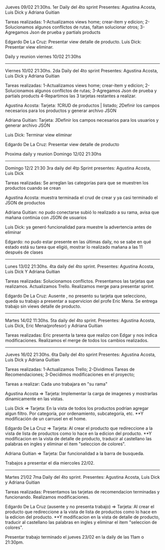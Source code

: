 Jueves 09/02 21:30hs. 1er Daily del 4to sprint Presentes: Agustina Acosta, Luis Dick y Adriana Guitian

Tareas realizadas:
1-Actualizamos views home; crear-item y edicion;
2-Solucionamos algunos conflictos de rutas, faltan solucionar otros;
3-Agregamos Json de prueba y partials products

Edgardo De La Cruz: Presentar view detalle de producto.
Luis Dick: Presentar view eliminar.

Daily y reunion viernes 10/02 21:30hs

---------------------------------------------------------------------------------

Viernes 10/02 21:30hs. 2da Daily del 4to sprint Presentes: Agustina Acosta, Luis Dick y Adriana Guitian

Tareas realizadas:
1-Actualizamos views home; crear-item y edicion;
2-Solucionamos algunos conflictos de rutas;
3-Agregamos Json de prueba y partials products
4-Repartimos las 3 tarjetas restantes a realizar.

Agustina Acosta: Tarjeta: *1*CRUD de productos | listado;
*2*Definir los campos necesarios para los productos y generar archivo JSON  

Adriana Guitian: Tarjeta: *3*Definir los campos necesarios para los usuarios y generar archivo JSON

Luis Dick: Terminar view eliminar

Edgardo De La Cruz: Presentar view detalle de producto

Proxima daily y reunion Domingo 12/02 21:30hs

----------------------------------------------------------------------------------------------

Domingo 12/2 21:30 3ra daily del 4tp Sprint presentes: Agustina Acosta, Luis Dick

Tareas realizadas: Se arreglan las categorías para que se muestren los productos cuando se crean

Agustina Acosta: muestra terminada el crud de crear y ya casi terminado el JSON de productos

Adriana Guitian: no pudo conectarse subió lo realizado a su rama, avisa que mañana continúa con JSON de usuarios

Luis Dick: ya generó funcionalidad para muestre la advertencia antes de eliminar

Edgardo: no pudo estar presente en las últimas daily, no se sabe en qué estado está su tarea que eligió, mostrar lo realizado mañana a las 11 después de clases

----------------------------------------------------------------------------------------------

Lunes 13/02 21:30hs. 4ta daily del 4to sprint. Presentes: Agustina Acosta, Luis Dick Y Adriana Guitian

Tareas realizadas: Solucionamos conflictos. Presentamos las tarjetas que realizamos. Actualizamos Trello. Realizamos merge para presentar sprint.

Edgardo De La Cruz: Ausente , no presento su tarjeta que selecciono, queda su trabajo a presentar a supervicion del profe Eric Mena. Se entrega trabajo sin views detalle de producto.

----------------------------------------------------------------------------------------------

Martes 14/02 11:30hs. 5ta daily del 4to sprint. Presentes: Agustina Acosta, Luis Dick, Eric Mena(profesor) y Adriana Guitian

Tareas realizadas: Eric presenta la tarea que realizo con Edgar y nos indica modificaciones. Realizamos el merge de todos los cambios realizados.

----------------------------------------------------------------------------------------------

Jueves 16/02 21:30hs. 6ta Daily del 4to sprint Presentes: Agustina Acosta, Luis Dick y Adriana Guitian 

Tareas realizadas:
1-Actualizamos Trello;
2-Dividimos Tareas de Recomendaciones;
3-Decidimos modificaciones en el proyecto;

Tareas a realizar: Cada uno trabajara en "su rama"

Agustina Acosta => Tarjeta: Implementar la carga de imagenes y mostrarlas dinamicamente en las vistas.

Luis Dick => Tarjeta: En la vista de todos los productos podrían agregar algun filtro. Por categoría, por ordenamiento, subcategoría, etc.
**Y modificación de un carrusel en el home.

Edgardo De La Cruz => Tarjeta:  Al crear el producto que redireccione a la vista de lista de productos como lo hace en la edicion del producto.
**Y modificacion en la vista de detalle de producto, traducir al castellano las palabras en ingles y eliminar el item "seleccion de colores".

Adriana Guitian => Tarjeta: Dar funcionalidad a la barra de busqueda.

Trabajos a presentar el dia miercoles 22/02.

------------------------------------------------------------------------------------------------

Martes 21/02 7ma Daily del 4to sprint. Presentes: Agustina Acosta, Luis Dick y Adriana Guitian

Tareas realizadas: Presentamos las tarjetas de recomendacion terminadas y funcionando. Realizamos modificaciones. 

Edgardo De La Cruz (ausente y no presenta trabajo) => Tarjeta:  Al crear el producto que redireccione a la vista de lista de productos como lo hace en la edicion del producto.
**Y modificacion en la vista de detalle de producto, traducir al castellano las palabras en ingles y eliminar el item "seleccion de colores".

Presentar trabajo terminado el jueves 23/02 en la daily de las 11am o 21:30pm.









